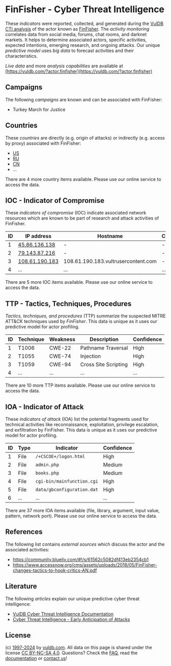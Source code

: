 # FinFisher - Cyber Threat Intelligence

These _indicators_ were reported, collected, and generated during the [VulDB CTI analysis](https://vuldb.com/?kb.cti) of the actor known as [FinFisher](https://vuldb.com/?actor.finfisher). The _activity monitoring_ correlates data from social media, forums, chat rooms, and darknet markets. It helps to determine associated actors, specific activities, expected intentions, emerging research, and ongoing attacks. Our unique _predictive model_ uses _big data_ to forecast activities and their characteristics.

_Live data_ and more _analysis capabilities_ are available at [https://vuldb.com/?actor.finfisher](https://vuldb.com/?actor.finfisher)

## Campaigns

The following _campaigns_ are known and can be associated with FinFisher:

* Turkey March for Justice

## Countries

These _countries_ are directly (e.g. origin of attacks) or indirectly (e.g. access by proxy) associated with FinFisher:

* [US](https://vuldb.com/?country.us)
* [RU](https://vuldb.com/?country.ru)
* [CN](https://vuldb.com/?country.cn)
* ...

There are 4 more country items available. Please use our online service to access the data.

## IOC - Indicator of Compromise

These _indicators of compromise_ (IOC) indicate associated network resources which are known to be part of research and attack activities of FinFisher.

ID | IP address | Hostname | Campaign | Confidence
-- | ---------- | -------- | -------- | ----------
1 | [45.86.136.138](https://vuldb.com/?ip.45.86.136.138) | - | - | High
2 | [79.143.87.216](https://vuldb.com/?ip.79.143.87.216) | - | - | High
3 | [108.61.190.183](https://vuldb.com/?ip.108.61.190.183) | 108.61.190.183.vultrusercontent.com | - | High
4 | ... | ... | ... | ...

There are 5 more IOC items available. Please use our online service to access the data.

## TTP - Tactics, Techniques, Procedures

_Tactics, techniques, and procedures_ (TTP) summarize the suspected MITRE ATT&CK techniques used by _FinFisher_. This data is unique as it uses our predictive model for actor profiling.

ID | Technique | Weakness | Description | Confidence
-- | --------- | -------- | ----------- | ----------
1 | T1006 | CWE-22 | Pathname Traversal | High
2 | T1055 | CWE-74 | Injection | High
3 | T1059 | CWE-94 | Cross Site Scripting | High
4 | ... | ... | ... | ...

There are 10 more TTP items available. Please use our online service to access the data.

## IOA - Indicator of Attack

These _indicators of attack_ (IOA) list the potential fragments used for technical activities like reconnaissance, exploitation, privilege escalation, and exfiltration by FinFisher. This data is unique as it uses our predictive model for actor profiling.

ID | Type | Indicator | Confidence
-- | ---- | --------- | ----------
1 | File | `/+CSCOE+/logon.html` | High
2 | File | `admin.php` | Medium
3 | File | `books.php` | Medium
4 | File | `cgi-bin/mainfunction.cgi` | High
5 | File | `data/gbconfiguration.dat` | High
6 | ... | ... | ...

There are 37 more IOA items available (file, library, argument, input value, pattern, network port). Please use our online service to access the data.

## References

The following list contains _external sources_ which discuss the actor and the associated activities:

* https://community.blueliv.com/#!/s/61562c5082df413eb2354cb1
* https://www.accessnow.org/cms/assets/uploads/2018/05/FinFisher-changes-tactics-to-hook-critics-AN.pdf

## Literature

The following _articles_ explain our unique predictive cyber threat intelligence:

* [VulDB Cyber Threat Intelligence Documentation](https://vuldb.com/?kb.cti)
* [Cyber Threat Intelligence - Early Anticipation of Attacks](https://www.scip.ch/en/?labs.20201022)

## License

(c) [1997-2024](https://vuldb.com/?kb.changelog) by [vuldb.com](https://vuldb.com/?kb.about). All data on this page is shared under the license [CC BY-NC-SA 4.0](https://creativecommons.org/licenses/by-nc-sa/4.0/). Questions? Check the [FAQ](https://vuldb.com/?kb.faq), read the [documentation](https://vuldb.com/?kb) or [contact us](https://vuldb.com/?contact)!
